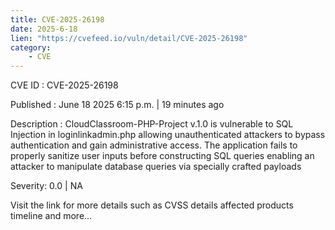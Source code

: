 ```yaml
---
title: CVE-2025-26198
date: 2025-6-18
lien: "https://cvefeed.io/vuln/detail/CVE-2025-26198"
category:
    - CVE
---
```


CVE ID : CVE-2025-26198

Published :  June 18
2025
6:15 p.m. | 19 minutes ago

Description : CloudClassroom-PHP-Project v.1.0 is vulnerable to SQL Injection in loginlinkadmin.php
allowing unauthenticated attackers to bypass authentication and gain administrative access. The application fails to properly sanitize user inputs before constructing SQL queries
enabling an attacker to manipulate database queries via specially crafted payloads

Severity: 0.0 | NA

Visit the link for more details
such as CVSS details
affected products
timeline
and more...
